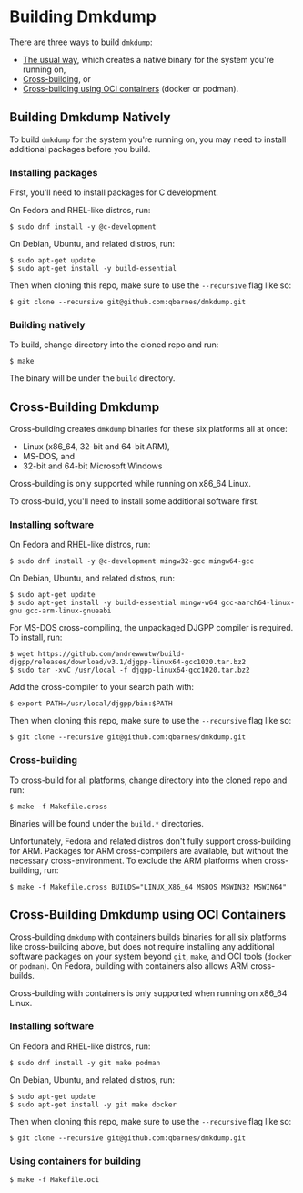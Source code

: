 # Building Dmkdump

There are three ways to build `dmkdump`:

   * [The usual way](#building-dmkdump-natively), which creates a native binary for the system you're running on,
   * [Cross-building](#cross-building-dmkdump), or
   * [Cross-building using OCI containers](#cross-building-dmkdump-using-oci-containers) (docker or podman).


## Building Dmkdump Natively

To build `dmkdump` for the system you're running on, you may need
to install additional packages before you build.

### Installing packages

First, you'll need to install packages for C development.

On Fedora and RHEL-like distros, run:

```
$ sudo dnf install -y @c-development
```

On Debian, Ubuntu, and related distros, run:

```
$ sudo apt-get update
$ sudo apt-get install -y build-essential
```

Then when cloning this repo, make sure to use the `--recursive` flag like so:

```
$ git clone --recursive git@github.com:qbarnes/dmkdump.git
```

### Building natively

To build, change directory into the cloned repo and run:
```
$ make
```

The binary will be under the `build` directory.


## Cross-Building Dmkdump

Cross-building creates `dmkdump` binaries for these six platforms all
at once:

   * Linux (x86_64, 32-bit and 64-bit ARM),
   * MS-DOS, and
   * 32-bit and 64-bit Microsoft Windows

Cross-building is only supported while running on x86_64 Linux.

To cross-build, you'll need to install some additional software first.

### Installing software

On Fedora and RHEL-like distros, run:

```
$ sudo dnf install -y @c-development mingw32-gcc mingw64-gcc
```

On Debian, Ubuntu, and related distros, run:

```
$ sudo apt-get update
$ sudo apt-get install -y build-essential mingw-w64 gcc-aarch64-linux-gnu gcc-arm-linux-gnueabi
```

For MS-DOS cross-compiling, the unpackaged DJGPP compiler is required.
To install, run:
```
$ wget https://github.com/andrewwutw/build-djgpp/releases/download/v3.1/djgpp-linux64-gcc1020.tar.bz2
$ sudo tar -xvC /usr/local -f djgpp-linux64-gcc1020.tar.bz2
```

Add the cross-compiler to your search path with:
```
$ export PATH=/usr/local/djgpp/bin:$PATH
```

Then when cloning this repo, make sure to use the `--recursive` flag like so:

```
$ git clone --recursive git@github.com:qbarnes/dmkdump.git
```

### Cross-building

To cross-build for all platforms, change directory into the cloned
repo and run:
```
$ make -f Makefile.cross
```

Binaries will be found under the `build.*` directories.

Unfortunately, Fedora and related distros don't fully support
cross-building for ARM.  Packages for ARM cross-compilers are
available, but without the necessary cross-environment.
To exclude the ARM platforms when cross-building, run:

```
$ make -f Makefile.cross BUILDS="LINUX_X86_64 MSDOS MSWIN32 MSWIN64"
```


## Cross-Building Dmkdump using OCI Containers

Cross-building `dmkdump` with containers builds binaries for all six
platforms like cross-building above, but does not require installing
any additional software packages on your system beyond `git`,
`make`, and OCI tools (`docker` or `podman`).  On Fedora, building
with containers also allows ARM cross-builds.

Cross-building with containers is only supported when running on
x86_64 Linux.

### Installing software

On Fedora and RHEL-like distros, run:

```
$ sudo dnf install -y git make podman
```

On Debian, Ubuntu, and related distros, run:

```
$ sudo apt-get update
$ sudo apt-get install -y git make docker
```

Then when cloning this repo, make sure to use the `--recursive` flag like so:

```
$ git clone --recursive git@github.com:qbarnes/dmkdump.git
```

### Using containers for building

```
$ make -f Makefile.oci
```
